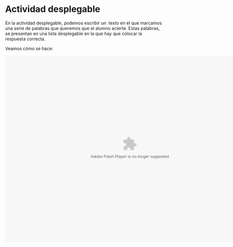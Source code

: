 
# Actividad desplegable

En la actividad desplegable, podemos escribir un  texto en el que marcamos una serie de palabras que queremos que el alumno acierte. Estas palabras, se presentan en una lista desplegable en la que hay que colocar la respuesta correcta.

Veamos cómo se hace:

<object data="http://catedu.es/materialesaularagon2013/moodle/exe/iD_desplegable.swf" height="600" style="display: block; margin-left: auto; margin-right: auto;" type="application/x-shockwave-flash" width="800"><param name="src" value="http://catedu.es/materialesaularagon2013/moodle/exe/iD_desplegable.swf"/></object>
